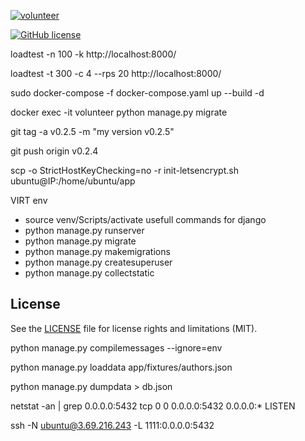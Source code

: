 [![volunteer](https://github.com/IvanSerbeniuk/volunteer/actions/workflows/docker-build-push.yml/badge.svg)](https://github.com/IvanSerbeniuk/volunteer/actions/workflows/docker-build-push.yml)

[![GitHub license](https://img.shields.io/badge/license-MIT-blue.svg)](https://github.com/IvanSerbeniuk/volunteer/blob/master/LICENSE.md)

loadtest -n 100 -k  http://localhost:8000/

loadtest -t 300 -c 4 --rps 20  http://localhost:8000/

sudo docker-compose -f docker-compose.yaml up --build -d

docker exec -it volunteer python manage.py migrate

git tag -a v0.2.5 -m "my version v0.2.5"

git push origin v0.2.4

scp  -o StrictHostKeyChecking=no -r init-letsencrypt.sh ubuntu@IP:/home/ubuntu/app

VIRT env
- source  venv/Scripts/activate
usefull commands for django
- python manage.py runserver
- python manage.py migrate
- python manage.py makemigrations
- python manage.py createsuperuser
- python manage.py collectstatic

## License

See the [LICENSE](LICENSE.md) file for license rights and limitations (MIT).

python manage.py  compilemessages --ignore=env

python manage.py loaddata app/fixtures/authors.json

python manage.py dumpdata > db.json

netstat -an | grep 0.0.0.0:5432
tcp        0      0 0.0.0.0:5432            0.0.0.0:*               LISTEN

ssh -N ubuntu@3.69.216.243 -L 1111:0.0.0.0:5432